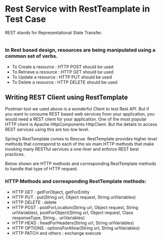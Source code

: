 # Rest Service with RestTeamplate in Test Case
REST stands for Representational State Transfer.
#
<h3>In Rest based design, resources are being manipulated using a common set of verbs.</h3>

<ul>
<li>To Create a resource : HTTP POST should be used</li>
<li>To Retrieve a resource : HTTP GET should be used</li>
<li>To Update a resource : HTTP PUT should be used</li>
<li>To Delete a resource : HTTP DELETE should be used</li>
</ul>

<h2>Writing REST Client using RestTemplate</h2>
<p>
Postman tool we used above is a wonderful Client to test Rest API. But if you want to consume REST based web services from your application, you would need a REST client for your application. One of the most popular HTTP client is Apache HttpComponents HttpClient. But the details to access REST services using this are too low level.

Spring’s RestTemplate comes to Rescue. RestTemplate provides higher level methods that correspond to each of the six main HTTP methods that make invoking many RESTful services a one-liner and enforce REST best practices.

Below shown are HTTP methods and corresponding RestTemplate methods to handle that type of HTTP request.
</p>

<h3>HTTP Methods and corresponding RestTemplate methods:</h3>

<ul>
<li>HTTP GET : getForObject, getForEntity</li>
<li>HTTP PUT : put(String url, Object request, String urlVariables)</li>
<li>HTTP DELETE : delete</li>
<li>HTTP POST : postForLocation(String url, Object request, String  urlVariables), postForObject(String url, Object request, Class responseType, String…​ uriVariables)</li>
<li>HTTP HEAD : headForHeaders(String url, String urlVariables)</li>
<li>HTTP OPTIONS : optionsForAllow(String url, String urlVariables)</li>
<li>HTTP PATCH and others : exchange execute</li>
</ul>
